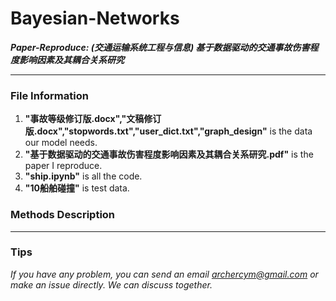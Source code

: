 # Bayesian-Networks
***Paper-Reproduce: (交通运输系统工程与信息) 基于数据驱动的交通事故伤害程度影响因素及其耦合关系研究***

---

### File Information
1. **"事故等级修订版.docx","文稿修订版.docx","stopwords.txt","user_dict.txt","graph_design"** is the data our model needs.
2. **"基于数据驱动的交通事故伤害程度影响因素及其耦合关系研究.pdf"** is the paper I reproduce.
3. **"ship.ipynb"** is all the code.
4. **"10船舶碰撞"** is test data.


### Methods Description

---

### Tips
*If you have any problem, you can send an email archercym@gmail.com or make an issue directly. We can discuss together.*
